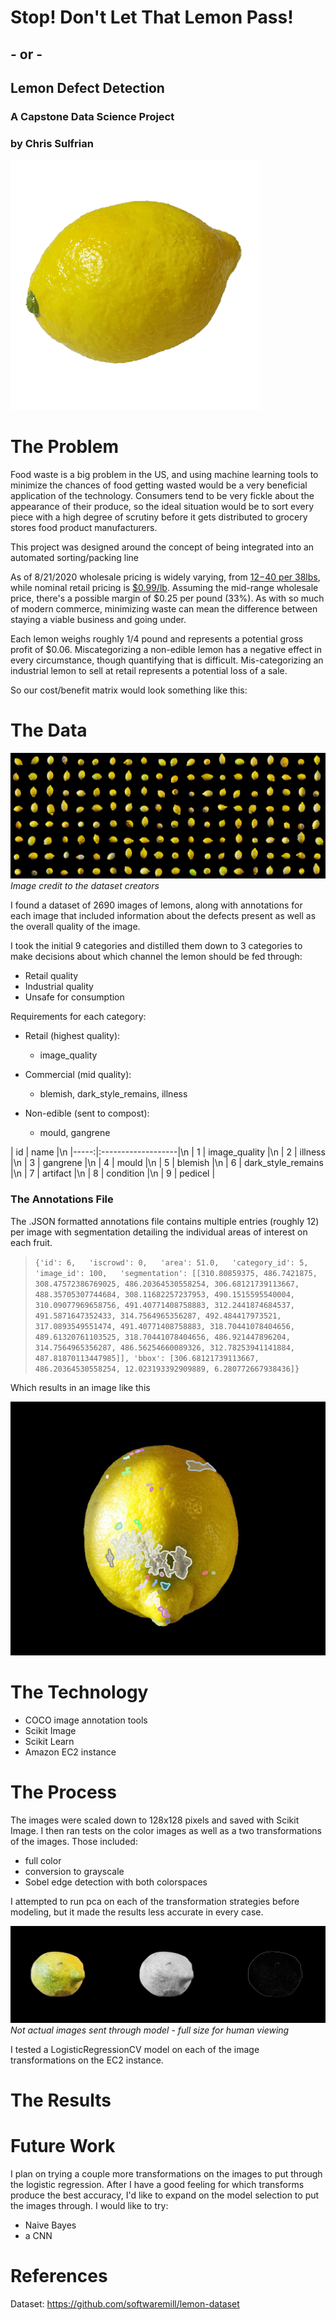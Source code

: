 # Stop! Don't Let That Lemon Pass!
## - or -
## Lemon Defect Detection
### A Capstone Data Science Project
### by Chris Sulfrian

![Lemon](images/lemon.png)

# The Problem
Food waste is a big problem in the US, and using machine learning tools to minimize the chances of food getting wasted would be a very beneficial application of the technology. Consumers tend to be very fickle about the appearance of their produce, so the ideal situation would be to sort every piece with a high degree of scrutiny before it gets distributed to grocery stores food product manufacturers.

This project was designed around the concept of being integrated into an automated sorting/packing line

As of 8/21/2020 wholesale pricing is widely varying, from [$12-$40 per 38lbs](https://www.marketnews.usda.gov/mnp/fv-report-top-filters?startIndex=1&dr=1&rowDisplayMax=25&portal=fv&navClass=&commAbr=LEM&locAbr=&locName=&varName=&region=&commName=LEMONS&navClass&navType=byComm&volume=&type=shipPrice&repType=shipPriceDaily), while nominal retail pricing is [$0.99/lb](https://www.marketnews.usda.gov/mnp/fv-report-retail?portal=fv&category=retail&type=retail&region=NATIONAL&organic=ALL&navClass=FRUITS&commodity=LEMONS). Assuming the mid-range wholesale price, there's a possible margin of $0.25 per pound (33%). As with so much of modern commerce, minimizing waste can mean the difference between staying a viable business and going under.

Each lemon weighs roughly 1/4 pound and represents a potential gross profit of $0.06. Miscategorizing a non-edible lemon has a negative effect in every circumstance, though quantifying that is difficult. Mis-categorizing an industrial lemon to sell at retail represents a potential loss of a sale. 

So our cost/benefit matrix would look something like this:


# The Data

![](images/mosaic_c.png)
*Image credit to the dataset creators*

I found a dataset of 2690 images of lemons, along with annotations for each image that included information about the defects present as well as the overall quality of the image.

I took the initial 9 categories and distilled them down to 3 categories to make decisions about which channel the lemon should be fed through:
- Retail quality
- Industrial quality
- Unsafe for consumption

Requirements for each category:
- Retail (highest quality):
    + image_quality

- Commercial (mid quality):
    + blemish, dark_style_remains, illness

- Non-edible (sent to compost):
    + mould, gangrene


|   id | name               |\n
|-----:|:-------------------|\n
|    1 | image_quality      |\n
|    2 | illness            |\n
|    3 | gangrene           |\n
|    4 | mould              |\n
|    5 | blemish            |\n
|    6 | dark_style_remains |\n
|    7 | artifact           |\n
|    8 | condition          |\n
|    9 | pedicel            |


### The Annotations File
The .JSON formatted annotations file contains multiple entries (roughly 12) per image with segmentation detailing the individual areas of interest on each fruit. 

>`{'id': 6,  
 'iscrowd': 0,  
 'area': 51.0,  
 'category_id': 5,  
 'image_id': 100,  
 'segmentation': [[310.80859375,
   486.7421875,
   308.47572386769025,
   486.20364530558254,
   306.68121739113667,
   488.35705307744684,
   308.11682257237953,
   490.1515595540004,
   310.09077969658756,
   491.40771408758883,
   312.2441874684537,
   491.5871647352433,
   314.7564965356287,
   492.484417973521,
   317.0893549551474,
   491.40771408758883,
   318.70441078404656,
   489.61320761103525,
   318.70441078404656,
   486.921447896204,
   314.7564965356287,
   486.56254660089326,
   312.78253941141884,
   487.81870113447985]],
 'bbox': [306.68121739113667,
  486.20364530558254,
  12.023193392909889,
  6.280772667938436]}`

Which results in an image like this

<img src="images/annotated.jpg" style="width:600px;"/>

# The Technology
- COCO image annotation tools
- Scikit Image
- Scikit Learn
- Amazon EC2 instance


# The Process

The images were scaled down to 128x128 pixels and saved with Scikit Image. I then ran tests on the color images as well as a two transformations of the images. Those included:
- full color
- conversion to grayscale
- Sobel edge detection with both colorspaces

I attempted to run pca on each of the transformation strategies before modeling, but it made the results less accurate in every case.


![](images/first_transforms.jpg)
*Not actual images sent through model - full size for human viewing*

I tested a LogisticRegressionCV model on each of the image transformations on the EC2 instance. 


# The Results

# Future Work
I plan on trying a couple more transformations on the images to put through the logistic regression. After I have a good feeling for which transforms produce the best accuracy, I'd like to expand on the model selection to put the images through. I would like to try:
- Naive Bayes
- a CNN

# References
Dataset: https://github.com/softwaremill/lemon-dataset